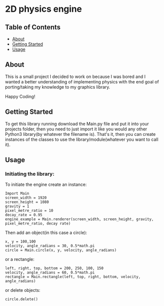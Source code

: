 # 2D physics engine

## Table of Contents

+ [About](#about)
+ [Getting Started](#getting_started)
+ [Usage](#usage)

## <a name = "about">About </a>

 This is a small project I decided to work on because I was bored and I wanted a better understanding of implementing physics with the end goal of porting/taking my knowledge to my graphics library.

 Happy Coding!

## <a name = "getting_started">Getting Started </a>

To get this library running download the Main.py file and put it into your projects folder, then you need to just import it like you would any other Python3 library(by whatever the filename is). That's it, then you can create instances of the classes to use the library/module(whatever you want to call it).

## <a name = "usage">Usage </a>

### Initiating the library:

To initiate the engine create an instance:

```
Import Main  
screen_width = 1920  
screen_height = 1080  
gravity = 1 
pixel_metre_ratio = 10
decay_rate = 0.95  
engine_example = Main.renderer(screen_width, screen_height, gravity, pixel_metre_ratio, decay rate)
```

Then add an object(in this case a circle):

```
x, y = 100,100  
velocity, angle_radians = 30, 0.5*math.pi  
circle = Main.circle(x, y, velocity, angle_radians)  
```
or a rectangle:  
```
left, right, top, bottom = 200, 250, 100, 150  
velocity, angle_radians = 60, 0.5*math.pi  
rectangle = Main.rectangle(left, top, right, bottom, velocity, angle_radians)  
```
or delete objects:  
```
circle.delete()
```
